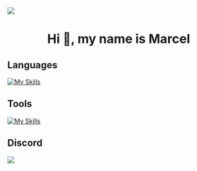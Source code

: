 <img src='https://i.imgur.com/vAd6Au8.png' />

<h1 align="center">Hi 👋, my name is Marcel</h1>

## Languages
[![My Skills](https://skillicons.dev/icons?i=html,css,js,react,nextjs,git,lua,nodejs,discordjs,materialui,sass,tailwind)](https://skillicons.dev)

## Tools
[![My Skills](https://skillicons.dev/icons?i=vscode,figma,github,discord,npm,vercel)](https://skillicons.dev)

## Discord
<a href= 'https://discord.com/users/824413575577469018'><img src='https://lanyard-profile-readme.vercel.app/api/824413575577469018' /></a>
